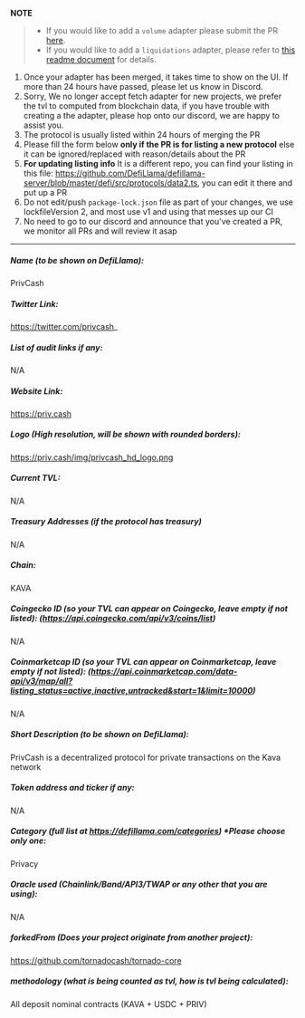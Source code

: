 **NOTE**

> - If you would like to add a `volume` adapter please submit the PR [here](https://github.com/DefiLlama/adapters).
> - If you would like to add a `liquidations` adapter, please refer to [this readme document](https://github.com/DefiLlama/DefiLlama-Adapters/tree/main/liquidations) for details.

1. Once your adapter has been merged, it takes time to show on the UI. If more than 24 hours have passed, please let us know in Discord.
2. Sorry, We no longer accept fetch adapter for new projects, we prefer the tvl to computed from blockchain data, if you have trouble with creating a the adapter, please hop onto our discord, we are happy to assist you.
3. The protocol is usually listed within 24 hours of merging the PR
4. Please fill the form below  **only if the PR is for listing a new protocol** else it can be ignored/replaced with reason/details about the PR
5. **For updating listing info** It is a different repo, you can find your listing in this file: https://github.com/DefiLlama/defillama-server/blob/master/defi/src/protocols/data2.ts, you can  edit it there and put up a PR
6. Do not edit/push `package-lock.json` file as part of your changes, we use lockfileVersion 2, and most use v1 and using that messes up our CI
7. No need to go to our discord and announce that you've created a PR, we monitor all PRs and will review it asap

---
##### Name (to be shown on DefiLlama):
PrivCash

##### Twitter Link:
https://twitter.com/privcash_

##### List of audit links if any:
N/A

##### Website Link:
https://priv.cash

##### Logo (High resolution, will be shown with rounded borders):
https://priv.cash/img/privcash_hd_logo.png

##### Current TVL:
N/A

##### Treasury Addresses (if the protocol has treasury)
N/A

##### Chain:
KAVA

##### Coingecko ID (so your TVL can appear on Coingecko, leave empty if not listed): (https://api.coingecko.com/api/v3/coins/list)
N/A

##### Coinmarketcap ID (so your TVL can appear on Coinmarketcap, leave empty if not listed): (https://api.coinmarketcap.com/data-api/v3/map/all?listing_status=active,inactive,untracked&start=1&limit=10000)
N/A

##### Short Description (to be shown on DefiLlama):
PrivCash is a decentralized protocol for private transactions on the Kava network

##### Token address and ticker if any:
N/A

##### Category (full list at https://defillama.com/categories) *Please choose only one:
Privacy

##### Oracle used (Chainlink/Band/API3/TWAP or any other that you are using):
N/A

##### forkedFrom (Does your project originate from another project):
https://github.com/tornadocash/tornado-core

##### methodology (what is being counted as tvl, how is tvl being calculated):
All deposit nominal contracts (KAVA + USDC + PRIV)
